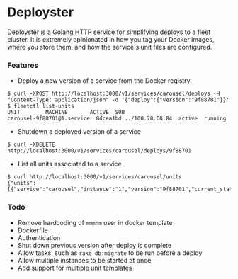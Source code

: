 # Deployster

Deployster is a Golang HTTP service for simplifying deploys to a fleet cluster.  It is extremely opinionated in how you tag your Docker images, where you store them, and how the service's unit files are configured.


### Features
* Deploy a new version of a service from the Docker registry
```ShellSession
$ curl -XPOST http://localhost:3000/v1/services/carousel/deploys -H "Content-Type: application/json" -d '{"deploy":{"version":"9f88701"}}'
$ fleetctl list-units
UNIT        MACHINE       ACTIVE  SUB
carousel-9f88701@1.service  8dcea1bd.../100.78.68.84  active  running
```

* Shutdown a deployed version of a service
```ShellSession
$ curl -XDELETE http://localhost:3000/v1/services/carousel/deploys/9f88701
```

* List all units associated to a service

```ShellSession
$ curl http://localhost:3000/v1/services/carousel/units
{"units":[{"service":"carousel","instance":"1","version":"9f88701","current_state":"launched","desired_state":"launched","machine_id":"8dcea1bd8c304e1bbe2c25dce526109c"}]}
```


### Todo

* Remove hardcoding of `mmmhm` user in docker template
* Dockerfile
* Authentication
* Shut down previous version after deploy is complete
* Allow tasks, such as `rake db:migrate` to be run before a deploy
* Allow multiple instances to be started at once
* Add support for multiple unit templates

